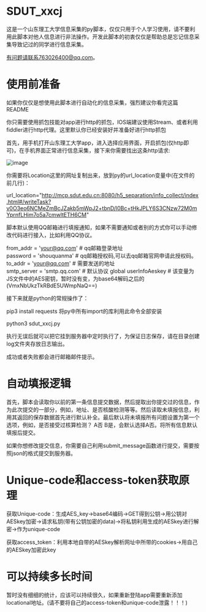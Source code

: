 # SDUT_xxcj
这是一个山东理工大学信息采集的py脚本，仅仅只用于个人学习使用，请不要利用此脚本对他人信息进行非法操作。开发此脚本的初衷仅仅是帮助总是忘记信息采集导致记过的同学进行信息采集。  

有问题请联系763026400@qq.com。

# 使用前准备

如果你仅仅是想使用此脚本进行自动化的信息采集，强烈建议你看完这篇README  

你只需要使用抓包技能对app进行http的抓包，IOS端建议使用Stream、或者利用fiddler进行http代理。这里默认你已经安装好并准备好进行http抓包  

首先，用手机打开山东理工大学app，进入选择应用界面，开启抓包(仅http即可)，在手机界面正常进行信息采集，接下来你需要找出这条http请求:  

![image](https://user-images.githubusercontent.com/29743002/154071847-bea47784-3d2f-4a18-8ab9-0722db2c0513.png)

你需要将Location这里的网址复制出来，放到py的url_location变量中(在文件的前几行)：  

url_location="http://mcp.sdut.edu.cn:8080/h5_separation/info_collect/index.html#/writeTask?v0O3eo6NCMeZmBcJZakb5mWpJ2+tbnD/l0Bc+tHkJPLY6S3CNzw72M0mYprnfLHim7o5a7cmwltETH6CM"  

脚本默认使用QQ邮箱进行填报通知，如果不需要通知或者别的方式你可以手动修改代码进行接入，比如利用QQ协议。  

from_addr = 'your@qq.com'  # qq邮箱登录地址  
password = 'shouquanma'  # qq邮箱授权码,可以去qq邮箱官网申请此授权码。  
to_addr = 'your@qq.com'  # 需要发送的地址  
smtp_server = 'smtp.qq.com'  # 默认协议
global userInfoAeskey  # 该变量为JS文件中的AES密钥，暂时没有变，为base64解码之后的(VmxNbUkzTkRBdE5UWmpNaQ==)

接下来就是python的常规操作了：  

pip3 install requests    将py中所有import的库利用此命令全部安装  

python3 sdut_xxcj.py  

执行无误后就可以把它挂到服务器中定时执行了，为保证日志保存，请在目录创建log文件夹存放日志输出。  

成功或者失败都会进行邮箱邮件提示。  

# 自动填报逻辑

首先，脚本会读取你以前的第一条信息提交数据，然后提取出你提交过的信息，作为此次提交的一部分，例如，地址、是否核酸检测等等。然后读取未填报信息，利用其返回的保存数据首先进行默认补全。最后默认将未填报所有问题设置为第一个选项，例如，是否接受过核算检测？ A否 B是，会默认选择A否。将所有信息默认填报后提交。  

如果你想修改提交信息，你需要自己利用submit_message函数进行提交，需要按照json的格式提交到服务器。

# Unique-code和access-token获取原理

获取Unique-code：生成AES_key->base64编码->GET得到公钥->用公钥对AESkey加密->请求私钥(带有公钥加密的data)->将私钥利用生成的AESkey进行解密->作为unique-code  

获取access_token：利用本地自带的AESkey解析网址中所带的cookies->用自己的AESkey加密此key  

# 可以持续多长时间

暂时没有细细的统计，应该可以持续很久，如果重新登陆app需要重新添加locational地址。(请不要将自己的access-token和unique-code泄露！！！)  
